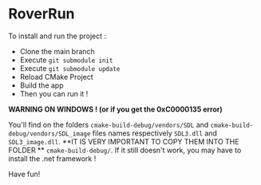 # RoverRun
 
To install and run the project :

- Clone the main branch
- Execute `git submodule init`
- Execute `git submodule update`
- Reload CMake Project
- Build the app
- Then you can run it !

**WARNING ON WINDOWS ! (or if you get the 0xC0000135 error)**

You'll find on the folders `cmake-build-debug/vendors/SDL` and `cmake-build-debug/vendors/SDL_image` files names respectively `SDL3.dll` and `SDL3_image.dll`.
**IT IS VERY IMPORTANT TO COPY THEM INTO THE FOLDER ** `cmake-build-debug/`.
If it still doesn't work, you may have to install the .net framework !

Have fun!
